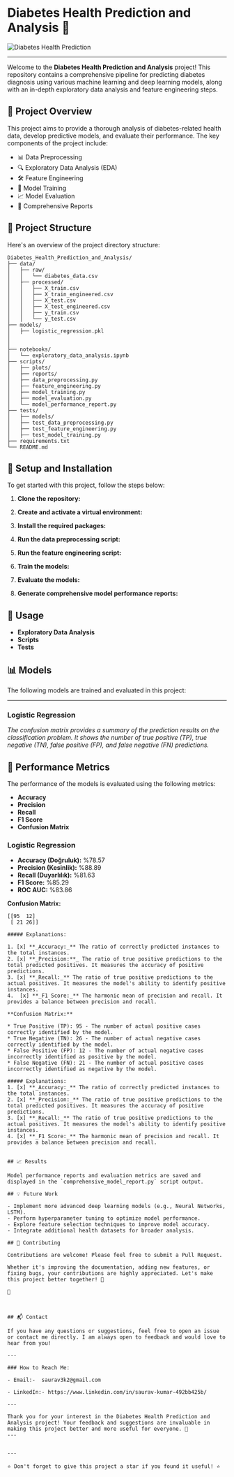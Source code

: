 
# Diabetes Health Prediction and Analysis 🎉

![Diabetes Health Prediction](https://miro.medium.com/v2/resize:fit:828/format:webp/1*KkQbSEI9sT44_yxR9vscJA.gif)

---

Welcome to the **Diabetes Health Prediction and Analysis** project! This repository contains a comprehensive pipeline for predicting diabetes diagnosis using various machine learning and deep learning models, along with an in-depth exploratory data analysis and feature engineering steps.

## 🚀 Project Overview

This project aims to provide a thorough analysis of diabetes-related health data, develop predictive models, and evaluate their performance. The key components of the project include:

- 📊 Data Preprocessing
- 🔍 Exploratory Data Analysis (EDA)
- 🛠️ Feature Engineering
- 🧠 Model Training
- 📈 Model Evaluation
- 📑 Comprehensive Reports

## 📂 Project Structure

Here's an overview of the project directory structure:


```plaintext
Diabetes_Health_Prediction_and_Analysis/
├── data/
│   ├── raw/
│   │   └── diabetes_data.csv
│   ├── processed/
│   │   ├── X_train.csv
│   │   ├── X_train_engineered.csv
│   │   ├── X_test.csv
│   │   ├── X_test_engineered.csv
│   │   ├── y_train.csv
│   │   └── y_test.csv
├── models/
│   ├── logistic_regression.pkl
│  
│   
├── notebooks/
│   └── exploratory_data_analysis.ipynb
├── scripts/
│   ├── plots/
│   ├── reports/
│   ├── data_preprocessing.py
│   ├── feature_engineering.py
│   ├── model_training.py
│   ├── model_evaluation.py
│   └── model_performance_report.py
├── tests/
│   ├── models/
│   ├── test_data_preprocessing.py
│   ├── test_feature_engineering.py
│   ├── test_model_training.py
├── requirements.txt 
└── README.md
```

## 🔧 Setup and Installation

To get started with this project, follow the steps below:

1. **Clone the repository:**

2. **Create and activate a virtual environment:**

3. **Install the required packages:**

4. **Run the data preprocessing script:**

5. **Run the feature engineering script:**
 
6. **Train the models:**

7. **Evaluate the models:**

8. **Generate comprehensive model performance reports:**

  

## 🚀 Usage

- **Exploratory Data Analysis**
- **Scripts**
- **Tests**

## 📊 Models

The following models are trained and evaluated in this project:

---

### Logistic Regression

*The confusion matrix provides a summary of the prediction results on the classification problem. It shows the number of true positive (TP), true negative (TN), false positive (FP), and false negative (FN) predictions.*



## 🎯 Performance Metrics

The performance of the models is evaluated using the following metrics:

- **Accuracy**
- **Precision**
- **Recall**
- **F1 Score**
- **Confusion Matrix**

### Logistic Regression

- **Accuracy (Doğruluk):** %78.57
- **Precision (Kesinlik):** %88.89
- **Recall (Duyarlılık):** %81.63
- **F1 Score:** %85.29
- **ROC AUC:** %83.86

**Confusion Matrix:**
```plaintext
[[95  12]
 [ 21 26]]
```


```
##### Explanations:

1. [x] **_Accuracy:_** The ratio of correctly predicted instances to the total instances.
2. [x] **_Precision:**_ The ratio of true positive predictions to the total predicted positives. It measures the accuracy of positive predictions.
3. [x] **_Recall:_** The ratio of true positive predictions to the actual positives. It measures the model's ability to identify positive instances.
4.  [x] **_F1 Score:_** The harmonic mean of precision and recall. It provides a balance between precision and recall.

**Confusion Matrix:**

* True Positive (TP): 95 - The number of actual positive cases correctly identified by the model.
* True Negative (TN): 26 - The number of actual negative cases correctly identified by the model.
* False Positive (FP): 12 - The number of actual negative cases incorrectly identified as positive by the model.
* False Negative (FN): 21 - The number of actual positive cases incorrectly identified as negative by the model.

##### Explanations:
1. [x] **_Accuracy:_** The ratio of correctly predicted instances to the total instances.
2. [x] **_Precision:_** The ratio of true positive predictions to the total predicted positives. It measures the accuracy of positive predictions.
3. [x] **_Recall:_** The ratio of true positive predictions to the actual positives. It measures the model's ability to identify positive instances.
4. [x] **_F1 Score:_** The harmonic mean of precision and recall. It provides a balance between precision and recall.


## 📈 Results

Model performance reports and evaluation metrics are saved and displayed in the `comprehensive_model_report.py` script output.

## 💡 Future Work

- Implement more advanced deep learning models (e.g., Neural Networks, LSTM).
- Perform hyperparameter tuning to optimize model performance.
- Explore feature selection techniques to improve model accuracy.
- Integrate additional health datasets for broader analysis.

## 🤝 Contributing

Contributions are welcome! Please feel free to submit a Pull Request. 

Whether it's improving the documentation, adding new features, or fixing bugs, your contributions are highly appreciated. Let's make this project better together! 🚀

🌟



## 📬 Contact

If you have any questions or suggestions, feel free to open an issue or contact me directly. I am always open to feedback and would love to hear from you!

---

### How to Reach Me:

- Email:-  saurav3k2@gmail.com

- LinkedIn:- https://www.linkedin.com/in/saurav-kumar-492bb425b/

---

Thank you for your interest in the Diabetes Health Prediction and Analysis project! Your feedback and suggestions are invaluable in making this project better and more useful for everyone. 🌟
---


---

⭐️ Don't forget to give this project a star if you found it useful! ⭐️
